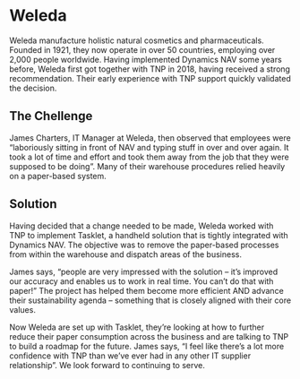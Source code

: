
# Weleda

Weleda manufacture holistic natural cosmetics and pharmaceuticals. Founded in 1921, they now operate in over 50 countries, employing over 2,000 people worldwide. Having implemented Dynamics NAV some years before, Weleda first got together with TNP in 2018, having received a strong recommendation. Their early experience with TNP support quickly validated the decision.


## The Chellenge

James Charters, IT Manager at Weleda, then observed that employees were “laboriously sitting in front of NAV and typing stuff in over and over again. It took a lot of time and effort and took them away from the job that they were supposed to be doing”. Many of their warehouse procedures relied heavily on a paper-based system.


## Solution

Having decided that a change needed to be made, Weleda worked with TNP to implement Tasklet, a handheld solution that is tightly integrated with Dynamics NAV. The objective was to remove the paper-based processes from within the warehouse and dispatch areas of the business.

James says, “people are very impressed with the solution – it’s improved our accuracy and enables us to work in real time. You can’t do that with paper!” The project has helped them become more efficient AND advance their sustainability agenda – something that is closely aligned with their core values.


Now Weleda are set up with Tasklet, they’re looking at how to further reduce their paper consumption across the business and are talking to TNP to build a roadmap for the future. James says, “I feel like there’s a lot more confidence with TNP than we’ve ever had in any other IT supplier relationship”. We look forward to continuing to serve.

